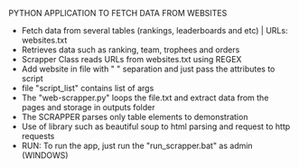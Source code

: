 PYTHON APPLICATION TO FETCH DATA FROM WEBSITES

- Fetch data from several tables (rankings, leaderboards and etc) | URLs: websites.txt
- Retrieves data such as ranking, team, trophees and orders
- Scrapper Class reads URLs from websites.txt using REGEX
- Add website in file with " " separation and just pass the attributes to script
- file "script_list" contains list of args
- The "web-scrapper.py" loops the file.txt and extract data from the pages and storage in outputs folder
- The SCRAPPER parses only table elements to demonstration
- Use of library such as beautiful soup to html parsing and request to http requests
- RUN: To run the app, just run the "run_scrapper.bat" as admin (WINDOWS)